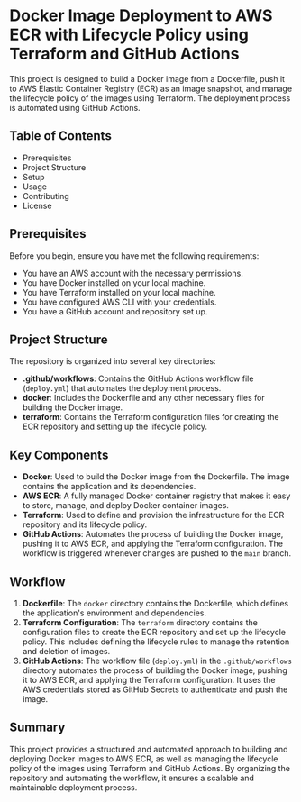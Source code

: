 # Docker Image Deployment to AWS ECR with Lifecycle Policy using Terraform and GitHub Actions

This project is designed to build a Docker image from a Dockerfile, push it to AWS Elastic Container Registry (ECR) as an image snapshot, and manage the lifecycle policy of the images using Terraform. The deployment process is automated using GitHub Actions.

## Table of Contents

- Prerequisites
- Project Structure
- Setup
- Usage
- Contributing
- License

## Prerequisites

Before you begin, ensure you have met the following requirements:

- You have an AWS account with the necessary permissions.
- You have Docker installed on your local machine.
- You have Terraform installed on your local machine.
- You have configured AWS CLI with your credentials.
- You have a GitHub account and repository set up.

## Project Structure

The repository is organized into several key directories:

- **.github/workflows**: Contains the GitHub Actions workflow file (`deploy.yml`) that automates the deployment process.
- **docker**: Includes the Dockerfile and any other necessary files for building the Docker image.
- **terraform**: Contains the Terraform configuration files for creating the ECR repository and setting up the lifecycle policy.

## Key Components

- **Docker**: Used to build the Docker image from the Dockerfile. The image contains the application and its dependencies.
- **AWS ECR**: A fully managed Docker container registry that makes it easy to store, manage, and deploy Docker container images.
- **Terraform**: Used to define and provision the infrastructure for the ECR repository and its lifecycle policy.
- **GitHub Actions**: Automates the process of building the Docker image, pushing it to AWS ECR, and applying the Terraform configuration. The workflow is triggered whenever changes are pushed to the `main` branch.

## Workflow

1. **Dockerfile**: The `docker` directory contains the Dockerfile, which defines the application's environment and dependencies.
2. **Terraform Configuration**: The `terraform` directory contains the configuration files to create the ECR repository and set up the lifecycle policy. This includes defining the lifecycle rules to manage the retention and deletion of images.
3. **GitHub Actions**: The workflow file (`deploy.yml`) in the `.github/workflows` directory automates the process of building the Docker image, pushing it to AWS ECR, and applying the Terraform configuration. It uses the AWS credentials stored as GitHub Secrets to authenticate and push the image.

## Summary

This project provides a structured and automated approach to building and deploying Docker images to AWS ECR, as well as managing the lifecycle policy of the images using Terraform and GitHub Actions. By organizing the repository and automating the workflow, it ensures a scalable and maintainable deployment process.
